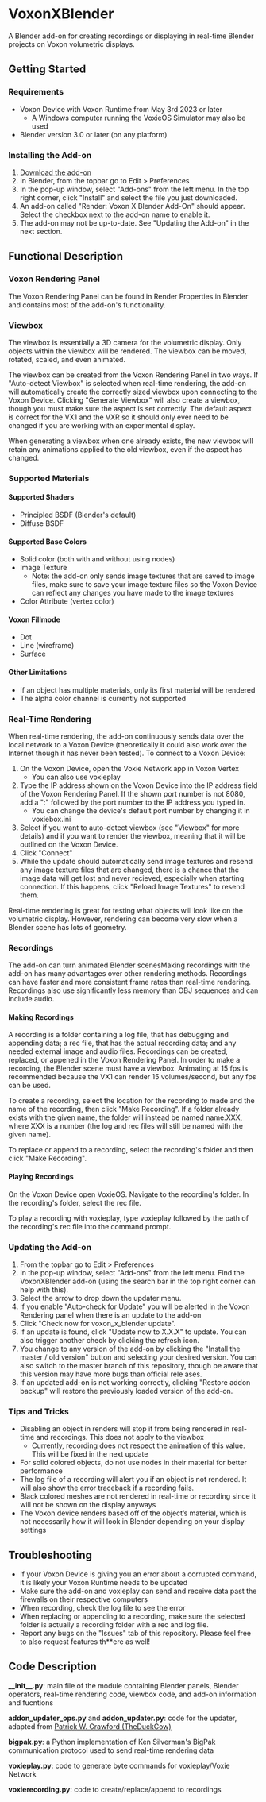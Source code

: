 # VoxonXBlender
A Blender add-on for creating recordings or displaying in real-time Blender projects on Voxon volumetric displays.

## Getting Started
### Requirements
 - Voxon Device with Voxon Runtime from May 3rd 2023 or later
   - A Windows computer running the VoxieOS Simulator may also be used
 - Blender version 3.0 or later (on any platform)
### Installing the Add-on
1. [Download the add-on](https://api.github.com/repos/holophantstudios/VoxonXBlender/v2.4.1)
2. In Blender, from the topbar go to Edit > Preferences
3. In the pop-up window, select "Add-ons" from the left menu.  In the top right corner, click "Install" and select the file you just downloaded.
4. An add-on called "Render: Voxon X Blender Add-On" should appear.  Select the checkbox next to the add-on name to enable it.
5. The add-on may not be up-to-date.  See "Updating the Add-on" in the next section.
## Functional Description
### Voxon Rendering Panel
The Voxon Rendering Panel can be found in Render Properties in Blender and contains most of the add-on's functionality.
### Viewbox
The viewbox is essentially a 3D camera for the volumetric display.  Only objects within the viewbox will be rendered.  The viewbox can be moved, rotated, scaled, and even animated.

The viewbox can be created from the Voxon Rendering Panel in two ways.  If "Auto-detect Viewbox" is selected when real-time rendering, the add-on will automatically create the correctly sized viewbox upon connecting to the Voxon Device.  Clicking "Generate Viewbox" will also create a viewbox, though you must make sure the aspect is set correctly.  The default aspect is correct for the VX1 and the VXR so it should only ever need to be changed if you are working with an experimental display.

When generating a viewbox when one already exists, the new viewbox will retain any animations applied to the old viewbox, even if the aspect has changed.
### Supported Materials
#### Supported Shaders
 - Principled BSDF (Blender's default)
 - Diffuse BSDF
#### Supported Base Colors
 - Solid color (both with and without using nodes)
 - Image Texture
    - Note: the add-on only sends image textures that are saved to image files, make sure to save your image texture files so the Voxon Device can reflect any changes you have made to the image textures
 - Color Attribute (vertex color)
#### Voxon Fillmode
 - Dot
 - Line (wireframe)
 - Surface
#### Other Limitations
 - If an object has multiple materials, only its first material will be rendered
 - The alpha color channel is currently not supported
### Real-Time Rendering
When real-time rendering, the add-on continuously sends data over the local network to a Voxon Device (theoretically it could also work over the Internet though it has never been tested).  To connect to a Voxon Device:
1. On the Voxon Device, open the Voxie Network app in Voxon Vertex
    - You can also use voxieplay
2. Type the IP address shown on the Voxon Device into the IP address field of the Voxon Rendering Panel.  If the shown port number is not 8080, add a ":" followed by the port number to the IP address you typed in.
    - You can change the device's default port number by changing it in voxiebox.ini
3. Select if you want to auto-detect viewbox (see "Viewbox" for more details) and if you want to render the viewbox, meaning that it will be outlined on the Voxon Device.
4. Click "Connect"
5. While the update should automatically send image textures and resend any image texture files that are changed, there is a chance that the image data will get lost and never recieved, especially when starting connection.  If this happens, click "Reload Image Textures" to resend them.

Real-time rendering is great for testing what objects will look like on the volumetric display.  However, rendering can become very slow when a Blender scene has lots of geometry.
### Recordings
The add-on can turn animated Blender scenesMaking recordings with the add-on has many advantages over other rendering methods.  Recordings can have faster and more consistent frame rates than real-time rendering.  Recordings also use significantly less memory than OBJ sequences and can include audio.
#### Making Recordings
A recording is a folder containing a log file, that has debugging and appending data; a rec file, that has the actual recording data; and any needed external image and audio files.  Recordings can be created, replaced, or appened in the Voxon Rendering Panel.  In order to make a recording, the Blender scene must have a viewbox.  Animating at 15 fps is recommended because the VX1 can render 15 volumes/second, but any fps can be used.

To create a recording, select the location for the recording to made and the name of the recording, then click "Make Recording".  If a folder already exists with the given name, the folder will instead be named name.XXX, where XXX is a number (the log and rec files will still be named with the given name).

To replace or append to a recording, select the recording's folder and then click "Make Recording".
#### Playing Recordings
On the Voxon Device open VoxieOS.  Navigate to the recording's folder.  In the recording's folder, select the rec file.

To play a recording with voxieplay, type voxieplay followed by the path of the recording's rec file into the command prompt.
### Updating the Add-on
1. From the topbar go to Edit > Preferences
2. In the pop-up window, select "Add-ons" from the left menu.  Find the VoxonXBlender add-on (using the search bar in the top right corner can help with this).
3. Select the arrow to drop down the updater menu.
4. If you enable "Auto-check for Update" you will be alerted in the Voxon Rendering panel when there is an update to the add-on
5. Click "Check now for voxon_x_blender update".
6. If an update is found, click "Update now to X.X.X" to update.  You can also trigger another check by clicking the refresh icon.
7. You change to any version of the add-on by clicking the "Install the master / old version" button and selecting your desired version.  You can also switch to the master branch of this repository, though be aware that this version may have more bugs than official rele ases.
8. If an updated add-on is not working correctly, clicking "Restore addon backup" will restore the previously loaded version of the add-on.
### Tips and Tricks
 - Disabling an object in renders will stop it from being rendered in real-time and recordings.  This does not apply to the viewbox
   - Currently, recording does not respect the animation of this value.  This will be fixed in the next update 
 - For solid colored objects, do not use nodes in their material for better performance
 - The log file of a recording will alert you if an object is not rendered.  It will also show the error traceback if a recording fails.
 - Black colored meshes are not rendered in real-time or recording since it will not be shown on the display anyways
 - The Voxon device renders based off of the object’s material, which is not necessarily how it will look in Blender depending on your display settings
## Troubleshooting
 - If your Voxon Device is giving you an error about a corrupted command, it is likely your Voxon Runtime needs to be updated
 - Make sure the add-on and voxieplay can send and receive data past the firewalls on their respective computers
 - When recording, check the log file to see the error
 - When replacing or appending to a recording, make sure the selected folder is actually a recording folder with a rec and log file.
 - Report any bugs on the "Issues" tab of this repository.  Please feel free to also request features th**ere as well!
## Code Description
**\_\_init__.py**: main file of the module containing Blender panels, Blender operators, real-time rendering code, viewbox code, and add-on information and fucntions

**addon_updater_ops.py** and **addon_updater.py**: code for the updater, adapted from [Patrick W. Crawford (TheDuckCow)](https://github.com/CGCookie/blender-addon-updater)

**bigpak.py**: a Python implementation of Ken Silverman's BigPak communication protocol used to send real-time rendering data

**voxieplay.py**: code to generate byte commands for voxieplay/Voxie Network

**voxierecording.py**: code to create/replace/append to recordings
